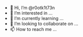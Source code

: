 - 👋 Hi, I’m @r0otk1t73n
- 👀 I’m interested in ...
- 🌱 I’m currently learning ...
- 💞️ I’m looking to collaborate on ...
- 📫 How to reach me ...

<!---
r0otk1t73n/r0otk1t73n is a ✨ special ✨ repository because its `README.md` (this file) appears on your GitHub profile.
You can click the Preview link to take a look at your changes.
--->
